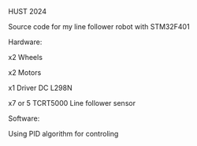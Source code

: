 HUST 2024

Source code for my line follower robot with STM32F401

Hardware: 

x2 Wheels

x2 Motors

x1 Driver DC L298N

x7 or 5 TCRT5000 Line follower sensor

Software: 

Using PID algorithm for controling

